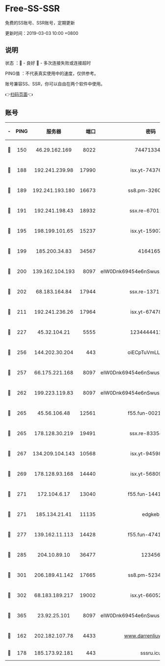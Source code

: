 # Free-SS-SSR

免费的SS账号、SSR账号，定期更新

更新时间：2019-03-03 10:00 +0800

## 说明

状态     ：🙂 - 良好 🙁 - 多次连接失败或连接超时

PING值   ：不代表真实使用中的速度，仅供参考。

账号兼容SS、SSR，你可以自由在两个软件中使用。

👉[扫码页面](https://liesauer.github.io/free-ss-ssr.github.io/)👈

## 账号

|-|PING|服务器|端口|密码|加密方式|区域|
|:----:|:----:|:-----:|-----:|:----:|:----:|:----:|
|🙂|150|46.29.162.169|8022|7447133485|aes-256-cfb|RU|
|🙂|188|192.241.239.98|17990|isx.yt-74376721|aes-256-cfb|US|
|🙂|189|192.241.193.180|16673|ss8.pm-32602550|aes-256-cfb|US|
|🙂|191|192.241.198.43|18932|ssx.re-67012369|aes-256-cfb|US|
|🙂|195|198.199.101.65|15237|isx.yt-15907759|aes-256-cfb|US|
|🙂|199|185.200.34.83|34567|41641651|aes-256-cfb|US|
|🙂|200|139.162.104.193|8097|eIW0Dnk69454e6nSwuspv9DmS201tQ0D|aes-256-cfb|JP|
|🙂|202|68.183.164.84|17944|ssx.re-13711103|aes-256-cfb|US|
|🙂|211|192.241.236.26|17964|isx.yt-67478866|aes-256-cfb|US|
|🙂|227|45.32.104.21|5555|1234444411111|aes-256-cfb|SG|
|🙂|256|144.202.30.204|443|oiECpTuVmLLxk4Ts|aes-256-cfb|US|
|🙂|257|66.175.221.168|8097|eIW0Dnk69454e6nSwuspv9DmS201tQ0D|aes-256-cfb|US|
|🙂|262|199.223.119.83|8097|eIW0Dnk69454e6nSwuspv9DmS201tQ0D|aes-256-cfb|US|
|🙂|265|45.56.106.48|12561|f55.fun-00211476|aes-256-cfb|US|
|🙂|265|178.128.30.219|19491|ssx.re-83354256|aes-256-cfb|SG|
|🙂|267|134.209.104.143|10568|isx.yt-94598506|aes-256-cfb|SG|
|🙂|269|178.128.93.168|14440|isx.yt-56809452|aes-256-cfb|SG|
|🙂|271|172.104.6.17|13040|f55.fun-14418774|aes-256-cfb|US|
|🙂|271|185.134.21.41|11135|edgkeb|aes-256-cfb|GB|
|🙂|277|139.162.11.113|14428|f55.fun-47410075|aes-256-cfb|SG|
|🙂|285|204.10.89.10|36477|123456|aes-256-cfb|US|
|🙂|301|206.189.41.142|17665|ss8.pm-52341360|aes-256-cfb|SG|
|🙂|302|68.183.189.217|19002|isx.yt-66052307|aes-256-cfb|SG|
|🙂|365|23.92.25.101|8097|eIW0Dnk69454e6nSwuspv9DmS201tQ0D|aes-256-cfb|US|
|🙂|162|202.182.107.78|4433|www.darrenliuwei.com|aes-256-cfb|JP|
|🙂|178|185.173.92.181|443|sssru.icu|rc4-md5|RU|
